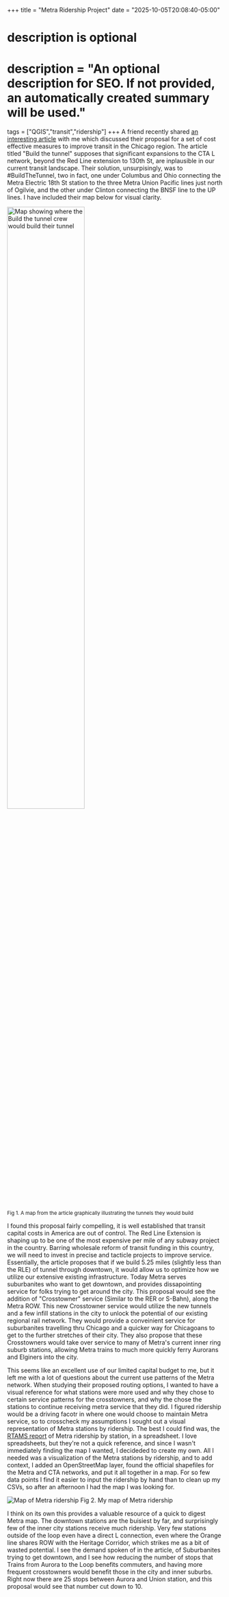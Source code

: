+++
title = "Metra Ridership Project"
date = "2025-10-05T20:08:40-05:00"

#
# description is optional
#
# description = "An optional description for SEO. If not provided, an automatically created summary will be used."

tags = ["QGIS","transit","ridership"]
+++
A friend recently shared [an interesting article](https://citythatworks.substack.com/p/build-the-tunnel) with me which discussed their proposal for a set of cost effective measures to improve transit in the Chicago region. The article titled "Build the tunnel" supposes that significant expansions to the CTA L network, beyond the Red Line extension to 130th St, are inplausible in our current transit landscape. Their solution, unsurpisingly, was to #BuildTheTunnel, two in fact, one under Columbus and Ohio connecting the Metra Electric 18th St station to the three Metra Union Pacific lines just north of Ogilvie, and the other under Clinton connecting the BNSF line to the UP lines. I have included their map below for visual clarity.

<!-- Here I am commenting out a bunch of shit I was trying for formatting that I don't want to quite let go of

(![Map showing where the Build the tunnel crew would build their tunnel](/images/MetraRidershipBlogPost/BuildTheTunnelTunnnels.png) )
<div class="row">
    <div class="column">
        <img src="/images/MetraRidershipBlogPost/BuildTheTunnelTunnnels.png" alt="Map showing where the Build the tunnel crew would build their tunnel" width="50%">
    </div>
    <div>
        <img src="/images/MetraRidershipBlogPost/BuildTheTunnelPretty.png" alt="Pretty map showing where the Build the tunnel crew would build their tunnel" width="50%">
    </div>
</div>-->
<!--style="float:left; margin-right:10px;"
<img src="/images/MetraRidershipBlogPost/BuildTheTunnelPretty.png" alt="Pretty map showing where the Build the tunnel crew would build their tunnel" width="54%" style="float:left
;">-->
<img src="/images/MetraRidershipBlogPost/BuildTheTunnelTunnnels.png" alt="Map showing where the Build the tunnel crew would build their tunnel" width="60%" >
<br><small>Fig 1. A map from the article graphically illustrating the tunnels they would build</small>



I found this proposal fairly compelling, it is well established that transit capital costs in America are out of control. The Red Line Extension is shaping up to be one of the most expensive per mile of any subway project in the country. Barring wholesale reform of transit funding in this country, we will need to invest in precise and tacticle projects to improve service. Essentially, the article proposes that if we build 5.25 miles (slightly less than the RLE) of tunnel through downtown, it would allow us to optimize how we utilize our extensive existing infrastructure. Today Metra serves suburbanites who want to get downtown, and provides dissapointing service for folks trying to get around the city. This proposal would see the addition of "Crosstowner" service (Similar to the RER or S-Bahn), along the Metra ROW. This new Crosstowner service would utilize the new tunnels and a few infill stations in the city to unlock the potential of our existing regional rail network. They would provide a conveinient service for suburbanites travelling thru Chicago and a quicker way for Chicagoans to get to the further stretches of their city. They also propose that these Crosstowners would take over service to many of Metra's current inner ring suburb stations, allowing Metra trains to much more quickly ferry Aurorans and Elginers into the city.

This seems like an excellent use of our limited capital budget to me, but it left me with a lot of questions about the current use patterns of the Metra network. When studying their proposed routing options, I wanted to have a visual reference for what stations were more used and why they chose to certain service patterns for the crosstowners, and why the chose the stations to continue receiving metra service that they did. I figured ridership would be a driving facotr in where one would choose to maintain Metra service, so to crosscheck my assumptions I sought out a visual representation of Metra stations by ridership. The best I could find was, the [RTAMS report](https://rtams.org/ridership/metra/stations) of Metra ridership by station, in a spreadsheet. I love spreadsheets, but they're not a quick reference, and since I wasn't immediately finding the map I wanted, I decideded to create my own. All I needed was a visualization of  the Metra stations by ridership, and to add context, I added an OpenStreetMap layer, found the official shapefiles for the Metra and CTA networks, and put it all together in a map. For so few data points I find it easier to input the ridership by hand than to clean up my CSVs, so after an afternoon I had the map I was looking for.

![Map of Metra ridership](/images/MetraRidershipBlogPost/MetraRidership.png)
Fig 2. My map of Metra ridership

I think on its own this provides a valuable resource of a quick to digest Metra map.  The downtown stations are the buisiest by far, and surprisingly few of the inner city stations receive much ridership. Very few stations outside of the loop even have a direct L connection, even where the Orange line shares ROW with the Heritage Corridor, which strikes me as a bit of wasted potential. I see the demand spoken of in the article, of Suburbanites trying to get downtown, and I see how reducing the number of stops that Trains from Aurora to the Loop benefits commuters, and having more frequent crosstowners would benefit those in the city and inner suburbs. Right now there are 25 stops between Aurora and Union station, and this proposal would see that number cut down to 10.